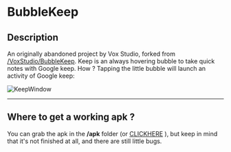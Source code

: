 # BubbleKeep
## Description

An originally abandoned project by Vox Studio, forked from [/VoxStudio/BubbleKeep](https://github.com/VoxStudio/BubbleKeep.Bubble).
Keep is an always hovering bubble to take quick notes with Google keep. How ? Tapping the little bubble will launch an activity of Google keep:

![KeepWindow](http://i.imgur.com/RQtP76R.png)

----
## Where to get a working apk ?
You can grab the apk in the **/apk** folder (or [CLICKHERE](https://github.com/VoxStudio/BubbleKeep/tree/master/apk) ), but keep in mind that it's not finished at all, and there are still little bugs.
